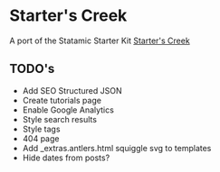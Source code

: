 # Starter's Creek

A port of the Statamic Starter Kit [Starter's Creek](https://github.com/statamic/starter-kit-starters-creek)

## TODO's

- Add SEO Structured JSON
- Create tutorials page
- Enable Google Analytics
- Style search results
- Style tags
- 404 page
- Add \_extras.antlers.html squiggle svg to templates
- Hide dates from posts?
